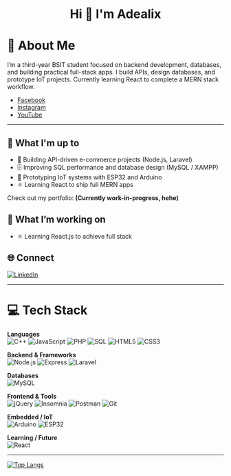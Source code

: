 <!-- Hi there 👋 -->

<!--
**Adealix/Adealix** is a ✨ _special_ ✨ repository because its `README.md` (this file) appears on your GitHub profile.

Here are some ideas to get you started:

- 🔭 I’m currently working on ...
- 🌱 I’m currently learning ...
- 👯 I’m looking to collaborate on ...
- 🤔 I’m looking for help with ...
- 💬 Ask me about ...
- 📫 How to reach me: ...
- 😄 Pronouns: ...
- ⚡ Fun fact: ...
-->

<h1 align="center">Hi 👋 I'm Adealix</h1>

# 💫 About Me
I’m a third-year BSIT student focused on backend development, databases, and building practical full-stack apps. I build APIs, design databases, and prototype IoT projects. Currently learning React to complete a MERN stack workflow.

- [Facebook](https://www.facebook.com/adealixm/)
- [Instagram](https://www.instagram.com/adealixm/)
- [YouTube](https://www.youtube.com/@adealix)

---

## 🚀 What I'm up to
- 🔧 Building API-driven e-commerce projects (Node.js, Laravel)  
- 🗄️ Improving SQL performance and database design (MySQL / XAMPP)  
- 🌱 Prototyping IoT systems with ESP32 and Arduino  
- ⚛️ Learning React to ship full MERN apps

Check out my portfolio: **(Currently work-in-progress, hehe)**

## 🌱 What I’m working on
- ⚛️ Learning React.js to achieve full stack

## 🌐 Connect

[![LinkedIn](https://img.shields.io/badge/LinkedIn-%230077B5.svg?logo=linkedin&logoColor=white)](https://www.linkedin.com/in/adealix-jairon-maranan-388501373)  

---

# 💻 Tech Stack

**Languages**  
![C++](https://img.shields.io/badge/C++-00599C?style=for-the-badge&logo=c%2B%2B&logoColor=white)
![JavaScript](https://img.shields.io/badge/JavaScript-F7DF1E?style=for-the-badge&logo=javascript&logoColor=black)
![PHP](https://img.shields.io/badge/PHP-777BB4?style=for-the-badge&logo=php&logoColor=white)
![SQL](https://img.shields.io/badge/SQL-00758F?style=for-the-badge&logo=postgresql&logoColor=white)
![HTML5](https://img.shields.io/badge/HTML5-E34F26?style=for-the-badge&logo=html5&logoColor=white)
![CSS3](https://img.shields.io/badge/CSS3-1572B6?style=for-the-badge&logo=css3&logoColor=white)

**Backend & Frameworks**  
![Node.js](https://img.shields.io/badge/Node.js-339933?style=for-the-badge&logo=node.js&logoColor=white)
![Express](https://img.shields.io/badge/Express-000000?style=for-the-badge&logo=express&logoColor=white)
![Laravel](https://img.shields.io/badge/Laravel-FF2D20?style=for-the-badge&logo=laravel&logoColor=white)

**Databases**  
![MySQL](https://img.shields.io/badge/MySQL-4479A1?style=for-the-badge&logo=mysql&logoColor=white)

**Frontend & Tools**  
![jQuery](https://img.shields.io/badge/jQuery-0769AD?style=for-the-badge&logo=jquery&logoColor=white)
![Insomnia](https://img.shields.io/badge/Insomnia-0ACF83?style=for-the-badge&logo=insomnia&logoColor=white)
![Postman](https://img.shields.io/badge/Postman-FF6C37?style=for-the-badge&logo=postman&logoColor=white)
![Git](https://img.shields.io/badge/Git-F05032?style=for-the-badge&logo=git&logoColor=white)

**Embedded / IoT**  
![Arduino](https://img.shields.io/badge/Arduino-00979D?style=for-the-badge&logo=arduino&logoColor=white)
![ESP32](https://img.shields.io/badge/ESP32-2B2B2B?style=for-the-badge&logo=espressif&logoColor=white)

**Learning / Future**  
![React](https://img.shields.io/badge/React-61DAFB?style=for-the-badge&logo=react&logoColor=black)

---

[![Top Langs](https://github-readme-stats.vercel.app/api/top-langs/?username=Adealix&layout=donut)](https://github.com/anuraghazra/github-readme-stats)
